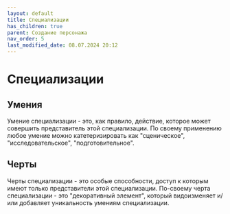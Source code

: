 ```yaml
---
layout: default
title: Специализации
has_children: true
parent: Создание персонажа
nav_order: 5
last_modified_date: 08.07.2024 20:12
---
```


# Специализации


## Умения

Умение специализации - это, как правило, действие, которое может совершить представитель этой специализации.
По своему применению любое умение можно катетеризировать как "сценическое", "исследовательское", "подготовительное".

## Черты

Черты специализации - это особые способности, доступ к которым имеют только представители этой специализации. 
По-своему черта специализации - это "декоративный элемент", который видоизменяет и/или добавляет уникальность умениям специализации.